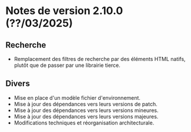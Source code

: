 # Notes de version 2.10.0 (??/03/2025)

## Recherche

- Remplacement des filtres de recherche par des éléments HTML natifs, plutôt que de passer par une librairie tierce.

## Divers

- Mise en place d'un modèle fichier d'environnement.
- Mise à jour des dépendances vers leurs versions de patch.
- Mise à jour des dépendances vers leurs versions mineures.
- Mise à jour des dépendances vers leurs versions majeures.
- Modifications techniques et réorganisation architecturale.
